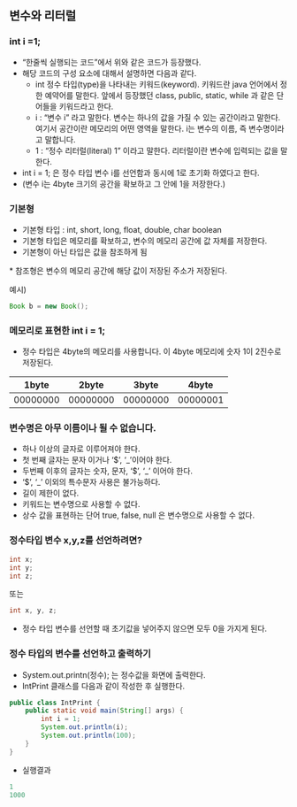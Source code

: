 ## 변수와 리터럴

### int i =1;

- “한줄씩 실행되는 코드”에서 위와 같은 코드가 등장했다.
- 해당 코드의 구성 요소에 대해서 설명하면 다음과 같다.
    - int  정수 타입(type)을 나타내는 키워드(keyword). 키워드란 java 언어에서 정한 예약어를 말한다. 앞에서 등장했던 class, public, static, while 과 같은 단어들을 키워드라고 한다.
    - i : “변수 i” 라고 말한다. 변수는 하나의 값을 가질 수 있는 공간이라고 말한다. 여기서 공간이란 메모리의 어떤 영역을 말한다. i는 변수의 이름, 즉 변수명이라고 말합니다.
    - 1 : “정수 리터럴(literal) 1” 이라고 말한다. 리터럴이란 변수에 입력되는 값을 말한다.
- int i = 1; 은 정수 타입 변수 i를 선언함과 동시에 1로 초기화 하였다고 한다.
- (변수 i는 4byte 크기의 공간을 확보하고 그  안에 1을 저장한다.)

### 기본형

- 기본형 타입 : int, short, long, float, double, char boolean
- 기본형 타입은 메모리를 확보하고, 변수의 메모리 공간에 값 자체를 저장한다.
- 기본형이 아닌 타입은 값을 참조하게 됨  

\* 참조형은 변수의 메모리 공간에 해당 값이 저장된 주소가 저장된다.

예시)

```java
Book b = new Book();
```

### 메모리로 표현한 int i = 1;

- 정수 타입은 4byte의 메모리를 사용합니다. 이 4byte 메모리에 숫자 1이 2진수로 저장된다.

|1byte|2byte|3byte|4byte|
|----------|---|---|---|
|00000000|00000000|00000000|00000001|

### 변수명은 아무 이름이나 될 수 없습니다.

- 하나 이상의 글자로 이루어져야 한다.
- 첫 번째 글자는 문자 이거나 ‘$’, ‘_’이어야 한다.
- 두번째 이후의 글자는 숫자, 문자, ‘$’, ‘_’ 이어야 한다.
- ‘$’, ‘_’ 이외의 특수문자 사용은 불가능하다.
- 길이 제한이 없다.
- 키워드는 변수명으로 사용할 수 없다.
- 상수 값을 표현하는 단어 true, false, null 은 변수명으로 사용할 수 없다.

### 정수타입 변수 x,y,z를 선언하려면?

```java
int x;
int y;
int z;
```

또는

```java
int x, y, z;
```

- 정수 타입 변수를 선언할 때 초기값을 넣어주지 않으면 모두 0을 가지게 된다.


### 정수 타입의 변수를 선언하고 출력하기

- System.out.printn(정수); 는 정수값을 화면에 출력한다.
- IntPrint 클래스를 다음과 같이 작성한 후 실행한다.

```java
public class IntPrint {
	public static void main(String[] args) {
		int i = 1;
		System.out.println(i);
		System.out.println(100);
	}
}
```

- 실행결과
```java
1
1000
```